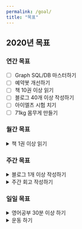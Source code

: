 ```yaml
---
permalink: /goal/
title: "목표"
---
```


## 2020년 목표

### 연간 목표

- [ ] Graph SQL/DB 마스터하기
- [ ] 예약봇 개선하기
- [ ] 책 10권 이상 읽기
- [ ] 블로그 40개 이상 작성하기
- [ ] 아이엘츠 시험 치기
- [ ] 71kg 몸무게 만들기

### 월간 목표

<details><summary>책 1권 이상 읽기</summary>
<pre>
<progress value="1" max="12"></progress> 1/12 (<b>8%</b>)
</pre>
</details>

### 주간 목표

<details><summary>블로그 1개 이상 작성하기</summary>
<pre>
 1월 <progress value="2" max="4"></progress> 2/4 (<b>50%</b>)
 2월 <progress value="0" max="4"></progress> 0/4 (<b>0%</b>)
 3월 <progress value="0" max="5"></progress> 0/5 (<b>0%</b>)
 4월 <progress value="0" max="4"></progress> 0/4 (<b>0%</b>)
 5월 <progress value="0" max="5"></progress> 0/5 (<b>0%</b>)
 6월 <progress value="0" max="4"></progress> 0/4 (<b>0%</b>)
 7월 <progress value="0" max="4"></progress> 0/4 (<b>0%</b>)
 8월 <progress value="0" max="5"></progress> 0/5 (<b>0%</b>)
 9월 <progress value="0" max="4"></progress> 0/4 (<b>0%</b>)
10월 <progress value="0" max="4"></progress> 0/4 (<b>0%</b>)
11월 <progress value="0" max="5"></progress> 0/5 (<b>0%</b>)
12월 <progress value="0" max="4"></progress> 0/4 (<b>0%</b>)
</pre>
</details>

<details><summary>주간 회고 작성하기</summary>
<pre>
 1월 <progress value="3" max="4"></progress> 3/4 (<b>75%</b>)
 2월 <progress value="0" max="4"></progress> 0/4 (<b>0%</b>)
 3월 <progress value="0" max="5"></progress> 0/5 (<b>0%</b>)
 4월 <progress value="0" max="4"></progress> 0/4 (<b>0%</b>)
 5월 <progress value="0" max="5"></progress> 0/5 (<b>0%</b>)
 6월 <progress value="0" max="4"></progress> 0/4 (<b>0%</b>)
 7월 <progress value="0" max="4"></progress> 0/4 (<b>0%</b>)
 8월 <progress value="0" max="5"></progress> 0/5 (<b>0%</b>)
 9월 <progress value="0" max="4"></progress> 0/4 (<b>0%</b>)
10월 <progress value="0" max="4"></progress> 0/4 (<b>0%</b>)
11월 <progress value="0" max="5"></progress> 0/5 (<b>0%</b>)
12월 <progress value="0" max="4"></progress> 0/4 (<b>0%</b>)
</pre>
</details>

### 일일 목표

<details><summary>영어공부 30분 이상 하기</summary>
<pre>
 1월 <progress value="18" max="31"></progress> 18/31 (<b>58%</b>)
 2월 <progress value="0" max="29"></progress> 0/29 (<b>0%</b>)
 3월 <progress value="0" max="31"></progress> 0/31 (<b>0%</b>)
 4월 <progress value="0" max="30"></progress> 0/30 (<b>0%</b>)
 5월 <progress value="0" max="31"></progress> 0/31 (<b>0%</b>)
 6월 <progress value="0" max="30"></progress> 0/30 (<b>0%</b>)
 7월 <progress value="0" max="31"></progress> 0/31 (<b>0%</b>)
 8월 <progress value="0" max="31"></progress> 0/31 (<b>0%</b>)
 9월 <progress value="0" max="30"></progress> 0/30 (<b>0%</b>)
10월 <progress value="0" max="31"></progress> 0/31 (<b>0%</b>)
11월 <progress value="0" max="30"></progress> 0/30 (<b>0%</b>)
12월 <progress value="0" max="31"></progress> 0/31 (<b>0%</b>)
</pre>
</details>

<details><summary>운동 하기</summary>
<pre>
 1월 <progress value="12" max="31"></progress> 12/31 (<b>39%</b>)
 2월 <progress value="0" max="29"></progress> 0/29 (<b>0%</b>)
 3월 <progress value="0" max="31"></progress> 0/31 (<b>0%</b>)
 4월 <progress value="0" max="30"></progress> 0/30 (<b>0%</b>)
 5월 <progress value="0" max="31"></progress> 0/31 (<b>0%</b>)
 6월 <progress value="0" max="30"></progress> 0/30 (<b>0%</b>)
 7월 <progress value="0" max="31"></progress> 0/31 (<b>0%</b>)
 8월 <progress value="0" max="31"></progress> 0/31 (<b>0%</b>)
 9월 <progress value="0" max="30"></progress> 0/30 (<b>0%</b>)
10월 <progress value="0" max="31"></progress> 0/31 (<b>0%</b>)
11월 <progress value="0" max="30"></progress> 0/30 (<b>0%</b>)
12월 <progress value="0" max="31"></progress> 0/31 (<b>0%</b>)
</pre>
</details>
